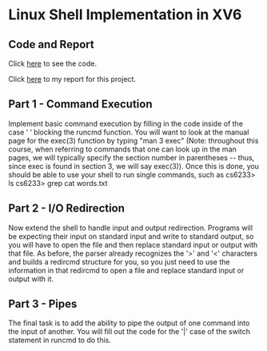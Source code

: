 # Linux Shell Implementation in XV6

## Code and Report
Click [here](https://github.com/aashaykorani/XV6-shell/blob/main/shell.c) to see the code.

Click [here](https://github.com/aashaykorani/XV6-shell/blob/main/Shell-report.pdf) to my report for this project.

## Part 1 - Command Execution
Implement basic command execution by filling in the code inside of the case ‘ ‘  blocking the runcmd function. You will want to look at the manual page for the exec(3) function by typing "man 3 exec" (Note: throughout this course, when referring to commands that one can look up in the man pages, we will typically specify the section number in parentheses -- thus, since exec is found in section 3, we will say exec(3)). 
Once this is done, you should be able to use your shell to run single commands, such as 
cs6233> ls 
cs6233> grep cat words.txt 

## Part 2 - I/O Redirection
Now extend the shell to handle input and output redirection. Programs will be expecting their input on standard input and write to standard output, so you will have to open the file and then replace standard input or output with that file. As before, the parser already recognizes the '>' and '<' characters and builds a redircmd structure for you, so you just need to use the information in that redircmd to open a file and replace standard input or output with it. 

## Part 3 - Pipes
The final task is to add the ability to pipe the output of one command into the input of another. You will fill out the code for the '|' case of the switch statement in runcmd to do this. 


